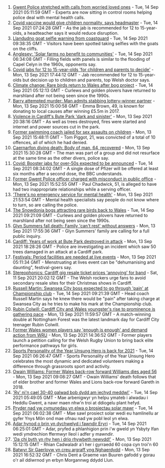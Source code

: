 1. [Gwent Police stretched with calls from worried loved ones](https://www.bbc.co.uk/news/uk-wales-58465852?at_medium=RSS&at_campaign=KARANGA) - Tue, 14 Sep 2021 05:11:59 GMT - Experts are now sitting in control rooms helping police deal with mental health calls.
2. [Covid vaccine would give children normality, says headmaster](https://www.bbc.co.uk/news/uk-wales-58555178?at_medium=RSS&at_campaign=KARANGA) - Tue, 14 Sep 2021 07:24:28 GMT - As the jab is recommended for 12 to 15-year-olds, a headteacher says it would reduce disruption.
3. [Llandudno goat selfie warning from coastguard](https://www.bbc.co.uk/news/uk-wales-58556726?at_medium=RSS&at_campaign=KARANGA) - Tue, 14 Sep 2021 09:38:35 GMT - Visitors have been spotted taking selfies with the goats on the cliffs.
4. [Anglesey: 'Solar farms no benefit to communities'](https://www.bbc.co.uk/news/uk-wales-58552040?at_medium=RSS&at_campaign=KARANGA) - Tue, 14 Sep 2021 06:34:08 GMT - Filling fields with panels is similar to the flooding of Capel Celyn in the 1960s, opponents say.
5. [Covid jabs for 12 to 15-year-olds 'for children and parents to decide'](https://www.bbc.co.uk/news/uk-wales-politics-58551213?at_medium=RSS&at_campaign=KARANGA) - Mon, 13 Sep 2021 17:44:12 GMT - Jab recommended for 12 to 15-year-olds but decision up to children and parents, top Welsh doctor says.
6. [Climate change: Rare birds return to Wales after bog project](https://www.bbc.co.uk/news/uk-wales-58548745?at_medium=RSS&at_campaign=KARANGA) - Tue, 14 Sep 2021 05:12:13 GMT - Curlews and golden plovers have returned to marshland after not being seen since the 1990s.
7. [Barry attempted murder: Man admits stabbing lottery-winner partner](https://www.bbc.co.uk/news/uk-wales-58548528?at_medium=RSS&at_campaign=KARANGA) - Mon, 13 Sep 2021 15:00:58 GMT - Emma Brown, 49, is known for donating to local causes after winning £5.5m in 2017.
8. [Violence in Cardiff's Bute Park 'dark and sinister'](https://www.bbc.co.uk/news/uk-wales-58544924?at_medium=RSS&at_campaign=KARANGA) - Mon, 13 Sep 2021 20:38:16 GMT - As well as trees destroyed, fires were started and internet and power sources cut in the park.
9. [Former swimming coach jailed for sex assaults on children](https://www.bbc.co.uk/news/uk-wales-58545435?at_medium=RSS&at_campaign=KARANGA) - Mon, 13 Sep 2021 15:48:11 GMT - Tom Piggot, 21, was convicted of a total of 10 offences, all of which he had denied.
10. [Caernarfon diving death: Body of man, 64, recovered](https://www.bbc.co.uk/news/uk-wales-58548532?at_medium=RSS&at_campaign=KARANGA) - Mon, 13 Sep 2021 15:30:28 GMT - The man was part of a group and did not resurface at the same time as the other divers, police say.
11. [Covid: Booster jabs for over-50s expected to be announced](https://www.bbc.co.uk/news/uk-politics-58552389?at_medium=RSS&at_campaign=KARANGA) - Tue, 14 Sep 2021 08:34:02 GMT - A single dose of Pfizer will be offered at least six months after a second dose, the BBC understands.
12. [Former Gwent Police officer charged with misconduct in public office](https://www.bbc.co.uk/news/uk-wales-58549831?at_medium=RSS&at_campaign=KARANGA) - Mon, 13 Sep 2021 15:52:55 GMT - Paul Chadwick, 51, is alleged to have had two inappropriate relationships while a serving officer.
13. ['There's no emergency service for mental health'](https://www.bbc.co.uk/news/uk-wales-58548746?at_medium=RSS&at_campaign=KARANGA) - Mon, 13 Sep 2021 21:53:54 GMT - Mental health specialists say people do not know where to turn, so are calling the police.
14. [The Snowdonia bogs attracting rare birds back to Wales](https://www.bbc.co.uk/news/uk-wales-58555547?at_medium=RSS&at_campaign=KARANGA) - Tue, 14 Sep 2021 09:21:09 GMT - Curlews and golden plovers have returned to marshland after not being seen since the 1990s.
15. [Glyn Summers fall death: Family 'can't rest' without answers](https://www.bbc.co.uk/news/uk-wales-58548533?at_medium=RSS&at_campaign=KARANGA) - Mon, 13 Sep 2021 17:55:36 GMT - Glyn Summers' family are calling for a full public inquiry.
16. [Cardiff: Years of work at Bute Park destroyed in attack](https://www.bbc.co.uk/news/uk-wales-58549835?at_medium=RSS&at_campaign=KARANGA) - Mon, 13 Sep 2021 18:28:26 GMT - Police are investigating an incident which saw 50 trees damaged in an attack at a Cardiff park.
17. [Festivals: Period facilities are needed at live events](https://www.bbc.co.uk/news/uk-wales-58502558?at_medium=RSS&at_campaign=KARANGA) - Mon, 13 Sep 2021 05:11:34 GMT - Menstruating at lives event can be "dehumanising and daunting", festival-goers say.
18. [Stereophonics: Cardiff gig resale ticket prices 'annoying' for band](https://www.bbc.co.uk/news/uk-wales-58532431?at_medium=RSS&at_campaign=KARANGA) - Sat, 11 Sep 2021 20:02:12 GMT - The Welsh rockers urge fans to avoid secondary resale sites for their Christmas shows in Cardiff.
19. [Russell Martin: Swansea City boss expected to go through 'pain' at Championship club](https://www.bbc.co.uk/sport/football/58556392?at_medium=RSS&at_campaign=KARANGA) - Tue, 14 Sep 2021 09:21:39 GMT - Head coach Russell Martin says he knew there would be "pain" after taking charge at Swansea City as he tries to make his mark at the Championship club.
20. [Rubin Colwill: Cardiff City and Wales youngster's rise to prominence is gathering pace](https://www.bbc.co.uk/sport/football/58547044?at_medium=RSS&at_campaign=KARANGA) - Mon, 13 Sep 2021 11:59:57 GMT - A match-winning double at Nottingham Forest was the latest landmark day for Cardiff City teenager Rubin Colwill.
21. [Former Wales women players say 'enough is enough' and demand action from WRU](https://www.bbc.co.uk/sport/rugby-union/58547024?at_medium=RSS&at_campaign=KARANGA) - Mon, 13 Sep 2021 14:36:52 GMT - Former players launch a petition calling for the Welsh Rugby Union to bring back elite performance pathways for girls.
22. [Sports Personality of the Year Unsung Hero is back for 2021](https://www.bbc.co.uk/sport/get-inspired/27037119?at_medium=RSS&at_campaign=KARANGA) - Tue, 14 Sep 2021 06:26:47 GMT - Sports Personality of the Year Unsung Hero celebrates the most dynamic and dedicated volunteers making a difference through grassroots sport and activity.
23. [Owain Williams: Former Wales back-row forward Williams dies aged 56](https://www.bbc.co.uk/sport/rugby-union/58330110?at_medium=RSS&at_campaign=KARANGA) - Mon, 13 Sep 2021 09:08:27 GMT - Owain Williams' death follows that of elder brother and former Wales and Lions back-row forward Gareth in 2018.
24. ['Ry' ni'n cael 30-40 galwad bob dydd am iechyd meddwl'](https://www.bbc.co.uk/newyddion/58547941?at_medium=RSS&at_campaign=KARANGA) - Tue, 14 Sep 2021 05:49:05 GMT - Mae arbenigwyr yn helpu ymateb i alwadau i Heddlu Gwent, a nawr maen nhw'n troi at ddiogelu plant hefyd.
25. [Pryder nad yw cymunedau yn elwa o brosiectau solar mawr](https://www.bbc.co.uk/newyddion/58549940?at_medium=RSS&at_campaign=KARANGA) - Tue, 14 Sep 2021 06:02:38 GMT - Mae sawl prosiect solar wedi eu hamlinellu ar gyfer Ynys Môn ond mae ofnau nad yw pobl leol yn elwa.
26. [Adar hynod o brin yn dychwelyd i fawndir Eryri](https://www.bbc.co.uk/newyddion/58538047?at_medium=RSS&at_campaign=KARANGA) - Tue, 14 Sep 2021 06:25:01 GMT - Adar, pryfed a phlanhigion prin i'w gweld yn Ysbyty Ifan wedi ymdrechion ffermwyr lleol i adfer y mawndir.
27. ['Da chi byth yn rhy hen i drio rhywbeth newydd!'](https://www.bbc.co.uk/newyddion/58491665?at_medium=RSS&at_campaign=KARANGA) - Mon, 13 Sep 2021 15:12:15 GMT - Rhian Cadwaladr a'i her i gyrraedd 60 copa cyn troi'n 60
28. [Batwyr Sir Gaerloyw yn creu argraff yng Nghaerdydd](https://www.bbc.co.uk/newyddion/58551887?at_medium=RSS&at_campaign=KARANGA) - Mon, 13 Sep 2021 16:52:32 GMT - Chris Dent a Graeme van Buuren gafodd y gorau o'r ail ddiwrnod yn erbyn Morgannwg ddydd Llun.
